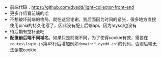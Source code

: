 - 前端代码：https://github.com/dyedd/light-collector-front-end
- 更多介绍看前端的哈
- 不想破坏前端的格局，就在这里谢谢，到后面因为时间的紧张，很多地方直接使用pinia的持久化写了，因此没有配上后端api，因为mysql也没有
- 待后期有空补全吧
- **配置前后端不同域名**，如果只是前缀不同，为了使得cookie有效，需要在`routes\login.js`第43行后增加例如`domain:".dyedd.cn"`的代码，否则后端无法读取cookie